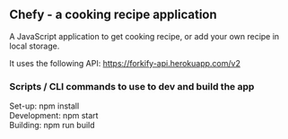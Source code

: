 ## Chefy - a cooking recipe application

A JavaScript application to get cooking recipe, or add your own recipe in local storage. 

It uses the following API: https://forkify-api.herokuapp.com/v2


### Scripts / CLI commands to use to dev and build the app

Set-up: npm install  
Development: npm start  
Building: npm run build